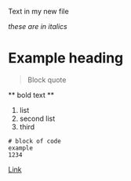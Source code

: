 Text in my new file

*these are in italics*
# Example heading

> Block quote


** bold text **

1. list 
2. second list
3. third

```
# block of code
example
1234
```

[Link](google.com)

